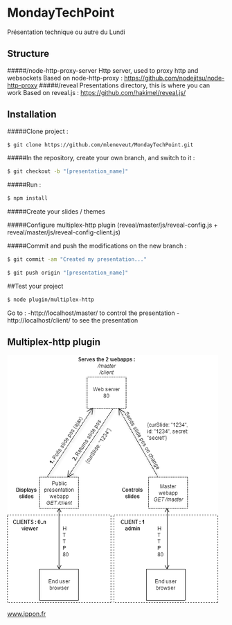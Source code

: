 MondayTechPoint
===============

Présentation technique ou autre du Lundi

## Structure
#####/node-http-proxy-server
Http server, used to proxy http and websockets
Based on node-http-proxy : https://github.com/nodejitsu/node-http-proxy
#####/reveal
Presentations directory, this is where you can work
Based on reveal.js : https://github.com/hakimel/reveal.js/

## Installation

#####Clone project : 
```sh
$ git clone https://github.com/mleneveut/MondayTechPoint.git
```

#####In the repository, create your own branch, and switch to it :
```sh
$ git checkout -b "[presentation_name]"
```
#####Run : 
```sh
$ npm install
```
#####Create your slides / themes

#####Configure multiplex-http plugin (reveal/master/js/reveal-config.js + reveal/master/js/reveal-config-client.js)

#####Commit and push the modifications on the new branch :

```sh
$ git commit -am "Created my presentation..."
```
```sh
$ git push origin "[presentation_name]"
```

##Test your project
```sh
$ node plugin/multiplex-http
```

Go to :
-http://localhost/master/ to control the presentation
-http://localhost/client/ to see the presentation


## Multiplex-http plugin
![Multiplex-http plugin architecture](reveal/master/img/reveal-multiplex-http-diagram.png)



www.ippon.fr